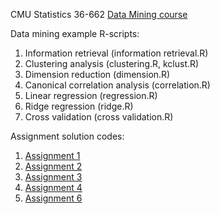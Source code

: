 CMU Statistics 36-662 [Data Mining course](http://www.stat.cmu.edu/~ryantibs/datamining/)

Data mining example R-scripts:

1. Information retrieval (information retrieval.R)
2. Clustering analysis (clustering.R, kclust.R)
3. Dimension reduction (dimension.R)
4. Canonical correlation analysis (correlation.R)
5. Linear regression (regression.R)
6. Ridge regression (ridge.R)
7. Cross validation (cross validation.R)

Assignment solution codes:

1. [Assignment 1](http://rpubs.com/shngli/91160)
2. [Assignment 2](http://rpubs.com/shngli/91161)
3. [Assignment 3](http://rpubs.com/shngli/91162)
4. [Assignment 4](http://rpubs.com/shngli/91163)
5. [Assignment 6](http://rpubs.com/shngli/91166)

